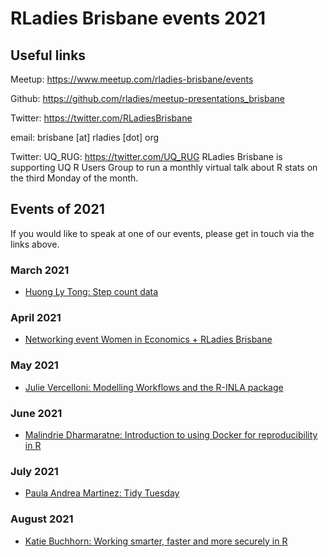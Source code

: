 # RLadies Brisbane events 2021

## Useful links

Meetup: https://www.meetup.com/rladies-brisbane/events			

Github: https://github.com/rladies/meetup-presentations_brisbane		

Twitter: https://twitter.com/RLadiesBrisbane

email: brisbane [at] rladies [dot] org 

Twitter: UQ_RUG: https://twitter.com/UQ_RUG RLadies Brisbane is supporting UQ R Users Group to run a monthly virtual talk about R stats on the third Monday of the month.

## Events of 2021

If you would like to speak at one of our events, please get in touch via the links above.

### March 2021

* [Huong Ly Tong: Step count data ](https://github.com/rladies/meetup-presentations_brisbane/blob/master/2021/03/README.md)

### April 2021

* [Networking event Women in Economics + RLadies Brisbane](https://github.com/rladies/meetup-presentations_brisbane/blob/master/2021/04/README.md)

### May 2021

* [Julie Vercelloni: Modelling Workflows and the R-INLA package](https://github.com/rladies/meetup-presentations_brisbane/blob/master/2021/05/README.md)

### June 2021

* [Malindrie Dharmaratne: Introduction to using Docker for reproducibility in R](https://github.com/rladies/meetup-presentations_brisbane/tree/master/2021/06/README.md)

### July 2021

* [Paula Andrea Martinez: Tidy Tuesday](https://github.com/rladies/meetup-presentations_brisbane/tree/master/2021/07/README.md)

### August 2021

* [Katie Buchhorn: Working smarter, faster and more securely in R](https://github.com/rladies/meetup-presentations_brisbane/tree/master/2021/08/README.md)




